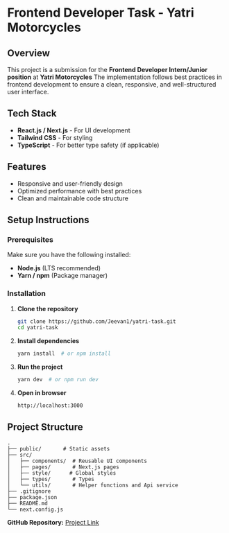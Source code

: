 # Frontend Developer Task - Yatri Motorcycles

## Overview

This project is a submission for the **Frontend Developer Intern/Junior position** at **Yatri Motorcycles** The implementation follows best practices in frontend development to ensure a clean, responsive, and well-structured user interface.

## Tech Stack

- **React.js / Next.js** - For UI development
- **Tailwind CSS** - For styling
- **TypeScript** - For better type safety (if applicable)

## Features

- Responsive and user-friendly design
- Optimized performance with best practices
- Clean and maintainable code structure

## Setup Instructions

### Prerequisites

Make sure you have the following installed:

- **Node.js** (LTS recommended)
- **Yarn / npm** (Package manager)

### Installation

1. **Clone the repository**
   ```bash
   git clone https://github.com/Jeevan1/yatri-task.git
   cd yatri-task
   ```
2. **Install dependencies**
   ```bash
   yarn install  # or npm install
   ```
3. **Run the project**
   ```bash
   yarn dev  # or npm run dev
   ```
4. **Open in browser**
   ```
   http://localhost:3000
   ```

## Project Structure

```
.
├── public/       # Static assets
├── src/
│   ├── components/  # Reusable UI components
│   ├── pages/       # Next.js pages
│   ├── style/      # Global styles
│   ├── types/       # Types
│   └── utils/       # Helper functions and Api service
├── .gitignore
├── package.json
├── README.md
└── next.config.js
```

**GitHub Repository:** [Project Link](https://github.com/Jeevan1/yatri-task)
